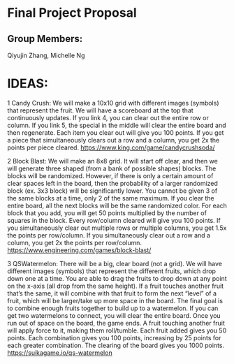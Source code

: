 # Final Project Proposal

## Group Members:

Qiyujin Zhang, Michelle Ng

# IDEAS:

1 Candy Crush:
We will make a 10x10 grid with different images (symbols) that represent the fruit. We will have a scoreboard at the top that continuously updates. If you link 4, you can clear out the entire row or column. If you link 5, the special in the middle will clear the entire board and then regenerate. Each item you clear out will give you 100 points. If you get a piece that simultaneously clears out a row and a column, you get 2x the points per piece cleared.
https://www.king.com/game/candycrushsoda/

2 Block Blast:
We will make an 8x8 grid. It will start off clear, and then we will generate three shaped
(from a bank of possible shapes) blocks. The blocks will be randomized. However, if there is only a certain amount of clear spaces left in the board, then the probability of a larger randomized block (ex. 3x3 block) will be significantly lower. You cannot be given 3 of the same blocks at a time, only 2 of the same maximum. If you clear the entire board, all the next blocks will be the same randomized color. For each block that you add, you will get 50 points multiplied by the number of squares in the block. Every row/column cleared will give you 100 points. If you simultaneously clear out multiple rows or multiple columns, you get 1.5x the points per row/column. If you simultaneously clear out a row and a column, you get 2x the points per row/column.
https://www.engineering.com/games/block-blast/

3 QSWatermelon:
There will be a big, clear board (not a grid). We will have different images (symbols) that represent the different fruits, which drop down one at a time. You are able to drag the fruits to drop down at any point on the x-axis (all drop from the same height). If a fruit touches another fruit that’s the same, it will combine with that fruit to form the next “level” of a fruit, which will be larger/take up more space in the board. The final goal is to combine enough fruits together to build up to a watermelon. If you can get two watermelons to connect, you will clear the entire board. Once you run out of space on the board, the game ends. A fruit touching another fruit will apply force to it, making them roll/tumble. Each fruit added gives you 50 points. Each combination gives you 100 points, increasing by 25 points for each greater combination. The clearing of the board gives you 1000 points.
https://suikagame.io/qs-watermelon
